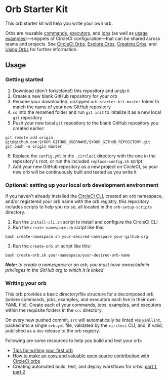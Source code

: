 # Orb Starter Kit
This orb starter kit will help you write your own orb.

Orbs are reusable [commands](https://circleci.com/docs/2.0/reusing-config/#authoring-reusable-commands), [executors](https://circleci.com/docs/2.0/reusing-config/#authoring-reusable-executors), and [jobs](https://circleci.com/docs/2.0/reusing-config/#jobs-defined-in-an-orb) (as well as [usage examples](https://github.com/CircleCI-Public/config-preview-sdk/blob/v2.1/docs/usage-examples.md))—snippets of CircleCI configuration—that can be shared across teams and projects. See [CircleCI Orbs](https://circleci.com/orbs), [Explore Orbs](https://circleci.com/orbs/registry), [Creating Orbs](https://circleci.com/docs/2.0/creating-orbs), and [Using Orbs](https://circleci.com/docs/2.0/using-orbs) for further information.

## Usage

### Getting started
1. Download (don't fork/clone!) this repository and unzip it
2. Create a new blank GitHub repository for your orb
3. Rename your downloaded, unzipped `orb-starter-kit-master` folder to match the name of your new GitHub repository
4. `cd` into the renamed folder and run `git init` to initalize it as a new local `git` repository
5. Push your new local `git` repository to the blank GitHub repository you created earlier:

```
git remote add origin git@github.com:$YOUR_GITHUB_USERNAME/$YOUR_GITHUB_REPOSITORY.git
git push -u origin master
```

6. Replace the `config.yml` in the `.circleci` directory with the one in the repository's root, or run the included `replace-config.sh` script
7. Add your new GitHub repository as a new project on CircleCI, so your new orb will be continuously built and tested as you write it

### Optional: setting up your local orb development environment
If you haven't already installed the [CircleCI CLI](https://github.com/circleci-public/circleci-cli), created an orb namespace, and/or registered your orb name with the orb registry, this repository includes scripts to help you do so, all located in the `orb-setup-scripts` directory.

1. Run the `install-cli.sh` script to install and configure the CircleCI CLI
2. Run the `create-namespace.sh` script like this:

```
bash create-namespace.sh your-desired-namespace your-github-org
```

3. Run the `create-orb.sh` script like this:

```
bash create-orb.sh your-namespace/your-desired-orb-name
```

_**Note:** to create a namespace or an orb, you must have owner/admin privileges in the GitHub org to which it is linked_

### Writing your orb
This orb provides a basic directory/file structure for a decomposed orb (where commands, jobs, examples, and executors each live in their own YAML file). Create each of your commands, jobs, examples, and executors within the requisite folders in the `src` directory.

On every new pushed commit, `src` will automatically be linted via `yamllint`, packed into a single `orb.yml` file, validated by the `circleci` CLI, and, if valid, published as a `dev` release to the orb registry.

Following are some resources to help you build and test your orb:

- [Tips for writing your first orb](https://circleci.com/blog/tips-for-writing-your-first-orb/)
- [How to make an easy and valuable open source contribution with CircleCI orbs](https://circleci.com/blog/how-to-make-an-easy-and-valuable-open-source-contribution-with-circleci-orbs/)
- Creating automated build, test, and deploy workflows for orbs: [part 1](https://circleci.com/blog/creating-automated-build-test-and-deploy-workflows-for-orbs/), [part 2](https://circleci.com/blog/creating-automated-build-test-and-deploy-workflows-for-orbs-part-2/)
